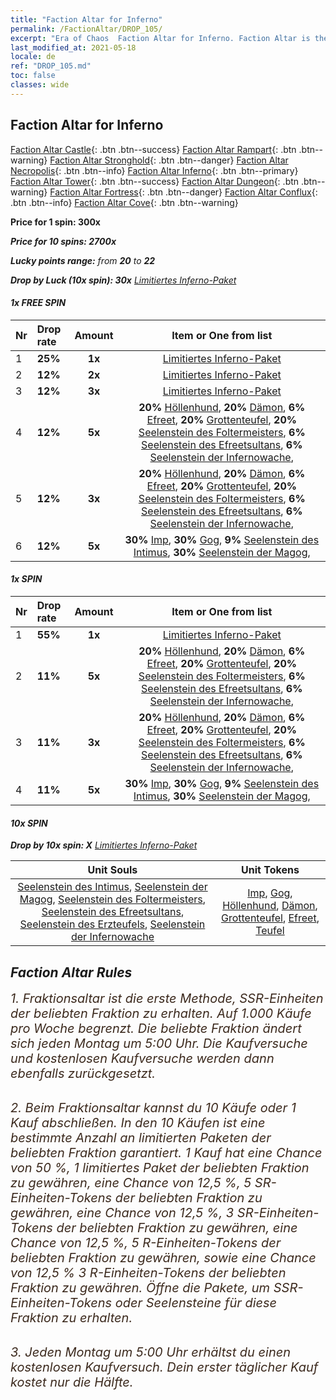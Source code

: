 ```yaml
---
title: "Faction Altar for Inferno"
permalink: /FactionAltar/DROP_105/
excerpt: "Era of Chaos  Faction Altar for Inferno. Faction Altar is the primary method for obtaining SSR units from the popular faction. Limited to 1,000 purchases each week. The popular faction changes at 05:00 every Monday. Purchase attempts and free purchase attempts will also reset then."
last_modified_at: 2021-05-18
locale: de
ref: "DROP_105.md"
toc: false
classes: wide
---
```


##  Faction Altar for **Inferno**

  [Faction Altar Castle](/de/FactionAltar/DROP_101/){: .btn .btn--success} [Faction Altar Rampart](/de/FactionAltar/DROP_102/){: .btn .btn--warning} [Faction Altar Stronghold](/de/FactionAltar/DROP_103/){: .btn .btn--danger} [Faction Altar Necropolis](/de/FactionAltar/DROP_104/){: .btn .btn--info} [Faction Altar Inferno](/de/FactionAltar/DROP_105/){: .btn .btn--primary} [Faction Altar Tower](/de/FactionAltar/DROP_106/){: .btn .btn--success} [Faction Altar Dungeon](/de/FactionAltar/DROP_107/){: .btn .btn--warning} [Faction Altar Fortress](/de/FactionAltar/DROP_108/){: .btn .btn--danger} [Faction Altar Conflux](/de/FactionAltar/DROP_109/){: .btn .btn--info} [Faction Altar Cove](/de/FactionAltar/DROP_112/){: .btn .btn--warning} 

  **Price for 1 spin: 300x** <i class="fas fa-gem"/>

  **Price for 10 spins: 2700x** <i class="fas fa-gem"/>

  **Lucky points range:** from **20** to **22**

  **Drop by Luck (10x spin): 30x** [Limitiertes Inferno-Paket](/ItemsDE/con_2104/)

####  1x FREE SPIN 

  |    Nr    |  Drop rate  |  Amount   |   Item or One from list  |
  |:---------|:------------|:---------:|:------------------------:|
  | 1 | **25%** | **1x** | [Limitiertes Inferno-Paket](/ItemsDE/con_2104/) |
  | 2 | **12%** | **2x** | [Limitiertes Inferno-Paket](/ItemsDE/con_2104/) |
  | 3 | **12%** | **3x** | [Limitiertes Inferno-Paket](/ItemsDE/con_2104/) |
  | 4 | **12%** | **5x** |  **20%** [Höllenhund](/ItemsDE/unt_228/),  **20%** [Dämon](/ItemsDE/unt_229/),  **6%** [Efreet](/ItemsDE/unt_231/),  **20%** [Grottenteufel](/ItemsDE/unt_230/),  **20%** [Seelenstein des Foltermeisters](/ItemsDE/unt_316/),  **6%** [Seelenstein des Efreetsultans](/ItemsDE/unt_317/),  **6%** [Seelenstein der Infernowache](/ItemsDE/unt_315/),  |
  | 5 | **12%** | **3x** |  **20%** [Höllenhund](/ItemsDE/unt_228/),  **20%** [Dämon](/ItemsDE/unt_229/),  **6%** [Efreet](/ItemsDE/unt_231/),  **20%** [Grottenteufel](/ItemsDE/unt_230/),  **20%** [Seelenstein des Foltermeisters](/ItemsDE/unt_316/),  **6%** [Seelenstein des Efreetsultans](/ItemsDE/unt_317/),  **6%** [Seelenstein der Infernowache](/ItemsDE/unt_315/),  |
  | 6 | **12%** | **5x** |  **30%** [Imp](/ItemsDE/unt_226/),  **30%** [Gog](/ItemsDE/unt_227/),  **9%** [Seelenstein des Intimus](/ItemsDE/unt_313/),  **30%** [Seelenstein der Magog](/ItemsDE/unt_314/),  |


####  1x SPIN 

  |    Nr    |  Drop rate  |  Amount   |   Item or One from list  |
  |:---------|:------------|:---------:|:------------------------:|
  | 1 | **55%** | **1x** | [Limitiertes Inferno-Paket](/ItemsDE/con_2104/) |
  | 2 | **11%** | **5x** |  **20%** [Höllenhund](/ItemsDE/unt_228/),  **20%** [Dämon](/ItemsDE/unt_229/),  **6%** [Efreet](/ItemsDE/unt_231/),  **20%** [Grottenteufel](/ItemsDE/unt_230/),  **20%** [Seelenstein des Foltermeisters](/ItemsDE/unt_316/),  **6%** [Seelenstein des Efreetsultans](/ItemsDE/unt_317/),  **6%** [Seelenstein der Infernowache](/ItemsDE/unt_315/),  |
  | 3 | **11%** | **3x** |  **20%** [Höllenhund](/ItemsDE/unt_228/),  **20%** [Dämon](/ItemsDE/unt_229/),  **6%** [Efreet](/ItemsDE/unt_231/),  **20%** [Grottenteufel](/ItemsDE/unt_230/),  **20%** [Seelenstein des Foltermeisters](/ItemsDE/unt_316/),  **6%** [Seelenstein des Efreetsultans](/ItemsDE/unt_317/),  **6%** [Seelenstein der Infernowache](/ItemsDE/unt_315/),  |
  | 4 | **11%** | **5x** |  **30%** [Imp](/ItemsDE/unt_226/),  **30%** [Gog](/ItemsDE/unt_227/),  **9%** [Seelenstein des Intimus](/ItemsDE/unt_313/),  **30%** [Seelenstein der Magog](/ItemsDE/unt_314/),  |


####  10x SPIN 

  **Drop by 10x spin: X** [Limitiertes Inferno-Paket](/ItemsDE/con_2104/)

  |    Unit Souls    |  Unit Tokens  |
  |:----------------:|:-------------:|
  | [Seelenstein des Intimus](/ItemsDE/unt_313/), [Seelenstein der Magog](/ItemsDE/unt_314/), [Seelenstein des Foltermeisters](/ItemsDE/unt_316/), [Seelenstein des Efreetsultans](/ItemsDE/unt_317/), [Seelenstein des Erzteufels](/ItemsDE/unt_318/), [Seelenstein der Infernowache](/ItemsDE/unt_315/) | [Imp](/ItemsDE/unt_226/), [Gog](/ItemsDE/unt_227/), [Höllenhund](/ItemsDE/unt_228/), [Dämon](/ItemsDE/unt_229/), [Grottenteufel](/ItemsDE/unt_230/), [Efreet](/ItemsDE/unt_231/), [Teufel](/ItemsDE/unt_232/) |



## Faction Altar Rules

  <span style="color: #3c2a1e;font-size:20px">1. Fraktionsaltar ist die erste Methode, SSR-Einheiten der beliebten Fraktion zu erhalten. Auf 1.000 Käufe pro Woche begrenzt. Die beliebte Fraktion ändert sich jeden Montag um 5:00 Uhr. Die Kaufversuche und kostenlosen Kaufversuche werden dann ebenfalls zurückgesetzt.</span><br/>

<br/>  <span style="color: #3c2a1e;font-size:20px">2. Beim Fraktionsaltar kannst du 10 Käufe oder 1 Kauf abschließen. In den 10 Käufen ist eine bestimmte Anzahl an limitierten Paketen der beliebten Fraktion garantiert. 1 Kauf hat eine Chance von 50 %, 1 limitiertes Paket der beliebten Fraktion zu gewähren, eine Chance von 12,5 %, 5 SR-Einheiten-Tokens der beliebten Fraktion zu gewähren, eine Chance von 12,5 %, 3 SR-Einheiten-Tokens der beliebten Fraktion zu gewähren, eine Chance von 12,5 %, 5 R-Einheiten-Tokens der beliebten Fraktion zu gewähren, sowie eine Chance von 12,5 % 3 R-Einheiten-Tokens der beliebten Fraktion zu gewähren. Öffne die Pakete, um SSR-Einheiten-Tokens oder Seelensteine für diese Fraktion zu erhalten.</span>

<br/>  <span style="color: #3c2a1e;font-size:20px">3. Jeden Montag um 5:00 Uhr erhältst du einen kostenlosen Kaufversuch. Dein erster täglicher Kauf kostet nur die Hälfte.</span><br/>

<br/>